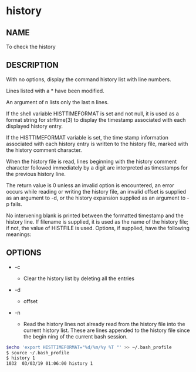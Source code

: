 # history

## NAME

To check the history

## DESCRIPTION

With no options, display the command history list with line numbers.

Lines listed with a * have been modified.

An argument of n lists only the last n lines.

If the shell variable HISTTIMEFORMAT is set and not null, it is used as a format string for strftime(3) to display the timestamp associated with each displayed history entry.

If  the HISTTIMEFORMAT variable is set, the time stamp information associated with each history entry is written to the history file, marked with the history comment character.  

When the history file is read, lines beginning with the history comment character followed immediately by a digit are interpreted as timestamps for the previous history line.

The return value is 0 unless an invalid option is encountered, an error occurs while reading or writing the history file, an invalid offset is supplied as an argument to -d, or the history expansion supplied as an argument to -p fails.

No intervening blank is printed between the formatted timestamp and the history line.  If filename is supplied, it is used as the name of the history file; if not, the value of HISTFILE is used.  Options, if supplied, have the following meanings:

## OPTIONS

* -c
  * Clear the history list by deleting all the entries

* -d
  * offset

* -n
  * Read the history lines not already read from the history file into the current history list.  These are lines appended to the history file since the begin ning of the current bash session.

```bash
$echo 'export HISTTIMEFORMAT="%d/%m/%y %T "' >> ~/.bash_profile
$ source ~/.bash_profile
$ history 1
1032  03/03/19 01:06:00 history 1
```
